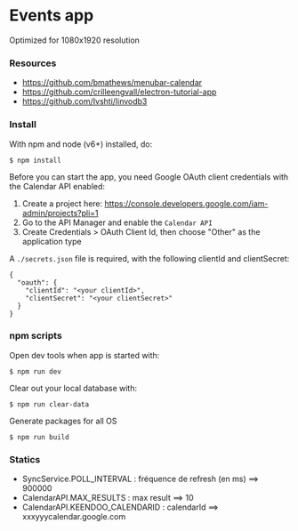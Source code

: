 # Events app
Optimized for 1080x1920 resolution

### Resources
* https://github.com/bmathews/menubar-calendar
* https://github.com/crilleengvall/electron-tutorial-app
* https://github.com/Ivshti/linvodb3

### Install

With npm and node (v6+) installed, do:

```
$ npm install
```

Before you can start the app, you need Google OAuth client credentials with the Calendar API enabled:

1. Create a project here: https://console.developers.google.com/iam-admin/projects?pli=1
2. Go to the API Manager and enable the `Calendar API`
3. Create Credentials > OAuth Client Id, then choose "Other" as the application type

A `./secrets.json` file is required, with the following clientId and clientSecret:

```
{
  "oauth": {
    "clientId": "<your clientId>",
    "clientSecret": "<your clientSecret>"
  }
}
```
### npm scripts

Open dev tools when app is started with:
```
$ npm run dev
```

Clear out your local database with:
```
$ npm run clear-data
```

Generate packages for all OS
```
$ npm run build
```

### Statics
* SyncService.POLL_INTERVAL : fréquence de refresh (en ms) ==> 900000
* CalendarAPI.MAX_RESULTS : max result ==> 10
* CalendarAPI.KEENDOO_CALENDARID : calendarId ==> xxxyyycalendar.google.com
